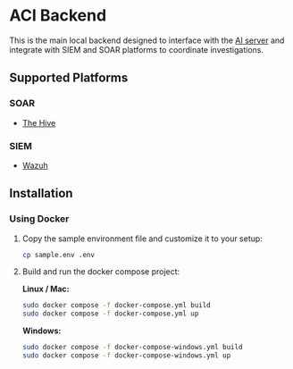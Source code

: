 # ACI Backend

This is the main local backend designed to interface with the [AI server](https://github.com/Automatic-Case-Investigator/ACI_AI_Backend) and integrate with SIEM and SOAR platforms to coordinate investigations.

## Supported Platforms

### SOAR
- [The Hive](https://strangebee.com/)

### SIEM
- [Wazuh](https://wazuh.com/)

## Installation

### Using Docker

1. Copy the sample environment file and customize it to your setup:
   ```bash
   cp sample.env .env
   ```


2. Build and run the docker compose project:
  
    **Linux / Mac:**
    ```bash
    sudo docker compose -f docker-compose.yml build
    sudo docker compose -f docker-compose.yml up
    ```
    
    **Windows:**
    ```bash
    sudo docker compose -f docker-compose-windows.yml build
    sudo docker compose -f docker-compose-windows.yml up
    ```

